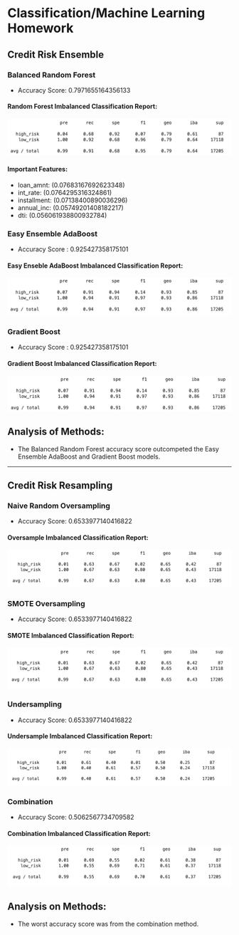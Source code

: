 # Classification/Machine Learning Homework

## Credit Risk Ensemble

### Balanced Random Forest
* Accuracy Score: 0.7971655164356133
#### Random Forest Imbalanced Classification Report:
![randomforest](randomforest.png)
#### Important Features:
* loan_amnt: (0.07683167692623348)
* int_rate: (0.0764295316324861)
* installment: (0.07138400890036296)
* annual_inc: (0.05749201408182217)
* dti: (0.056061938800932784)

### Easy Ensemble AdaBoost
* Accuracy Score : 0.925427358175101
#### Easy Enseble AdaBoost Imbalanced Classification Report:
![eec](eec.png)

### Gradient Boost
* Accuracy Score : 0.925427358175101
#### Gradient Boost Imbalanced Classification Report:
![gradientboost](gradientboost.png)

## Analysis of Methods:
* The Balanced Random Forest accuracy score outcompeted the Easy Ensemble AdaBoost and Gradient Boost models.

----------------------------------

## Credit Risk Resampling

### Naive Random Oversampling
* Accuracy Score: 0.6533977140416822
#### Oversample Imbalanced Classification Report:
![oversample](oversample.png)

### SMOTE Oversampling
* Accuracy Score: 0.6533977140416822
#### SMOTE Imbalanced Classification Report:
![smote](smote.png)

### Undersampling
* Accuracy Score: 0.6533977140416822
#### Undersample Imbalanced Classification Report:
![undersample](undersample.png)

### Combination
* Accuracy Score: 0.5062567734709582
#### Combination Imbalanced Classification Report:
![combination](combination.png)

## Analysis on Methods:
* The worst accuracy score was from the combination method.


